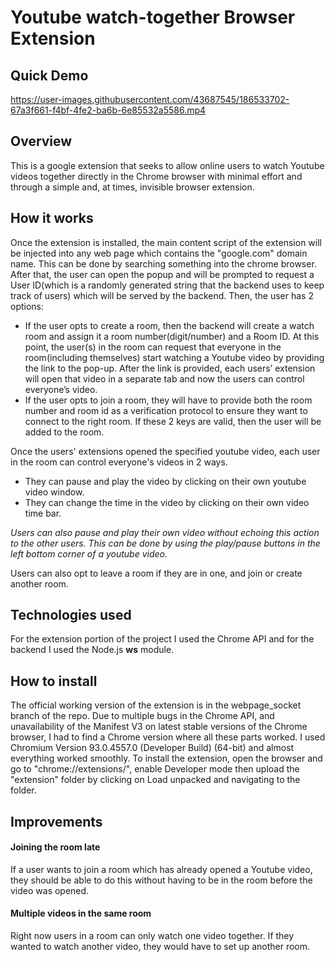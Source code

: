 # Youtube watch-together Browser Extension


## Quick Demo
https://user-images.githubusercontent.com/43687545/186533702-67a3f661-f4bf-4fe2-ba6b-6e85532a5586.mp4

## Overview
This is a google extension that seeks to allow online users to watch Youtube videos together directly in the Chrome browser with minimal effort and through a simple and, at times, invisible browser extension.

## How it works
Once the extension is installed, the main content script of the extension will be injected into any web page which contains the "google.com" domain name. This can be done by searching something into the chrome browser. After that, the user can open the popup and will be prompted to request a User ID(which is a randomly generated string that the backend uses to keep track of users) which will be served by the backend. Then, the user has 2 options:
  - If the user opts to create a room, then the backend will create a watch room and assign it a room number(digit/number) and a Room ID. At this point,       the user(s) in the room can request that everyone in the room(including themselves) start watching a Youtube video by providing the link to the pop-up.     After the link is provided, each users’ extension will open that video in a separate tab and now the users can control everyone’s video.
  - If the user opts to join a room, they will have to provide both the room number and room id as a verification protocol to ensure they want to connect       to the right room. If these 2 keys are valid, then the user will be added to the room.

Once the users' extensions opened the specified youtube video, each user in the room can control everyone's videos in 2 ways.
  - They can pause and play the video by clicking on their own youtube video window.
  - They can change the time in the video by clicking on their own video time bar.

*Users can also pause and play their own video without echoing this action to the other users. This can be done by using the play/pause buttons in the left bottom corner of a youtube video.*

Users can also opt to leave a room if they are in one, and join or create another room.

## Technologies used
For the extension portion of the project I used the Chrome API and for the backend I used the Node.js **ws** module. 

## How to install
The official working version of the extension is in the webpage_socket branch of the repo.
Due to multiple bugs in the Chrome API, and unavailability of the Manifest V3 on latest stable versions of the Chrome browser, I had to find a Chrome version where all these parts worked. I used Chromium Version 93.0.4557.0 (Developer Build) (64-bit) and almost everything worked smoothly. To install the extension, open the browser and go to "chrome://extensions/", enable Developer mode then upload the "extension" folder by clicking on Load unpacked and navigating to the folder.

## Improvements
#### Joining the room late
If a user wants to join a room which has already opened a Youtube video, they should be able to do this without having to be in the room before the video was opened.

#### Multiple videos in the same room
Right now users in a room can only watch one video together. If they wanted to watch another video, they would have to set up another room.
